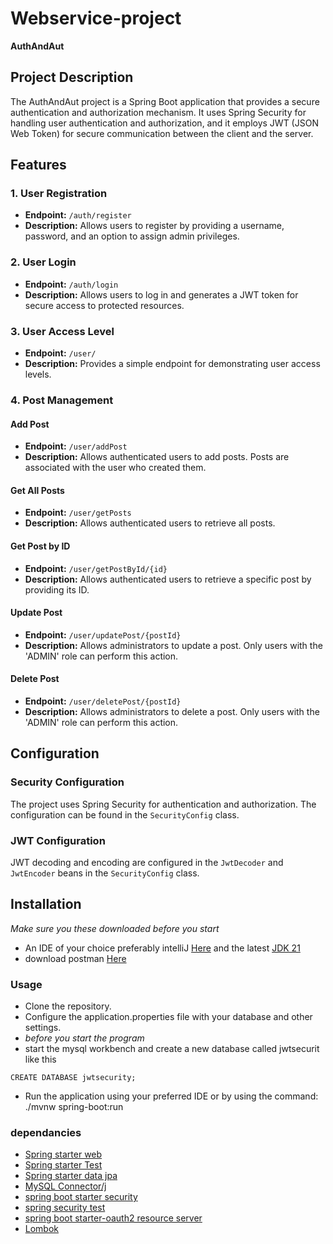 # Webservice-project

**AuthAndAut**

## Project Description

The AuthAndAut project is a Spring Boot application that provides a secure authentication and authorization mechanism. It uses Spring Security for handling user authentication and authorization, and it employs JWT (JSON Web Token) for secure communication between the client and the server.

## Features

### 1. User Registration

- **Endpoint:** `/auth/register`
- **Description:** Allows users to register by providing a username, password, and an option to assign admin privileges.

### 2. User Login

- **Endpoint:** `/auth/login`
- **Description:** Allows users to log in and generates a JWT token for secure access to protected resources.

### 3. User Access Level

- **Endpoint:** `/user/`
- **Description:** Provides a simple endpoint for demonstrating user access levels.

### 4. Post Management

#### Add Post

- **Endpoint:** `/user/addPost`
- **Description:** Allows authenticated users to add posts. Posts are associated with the user who created them.

#### Get All Posts

- **Endpoint:** `/user/getPosts`
- **Description:** Allows authenticated users to retrieve all posts.

#### Get Post by ID

- **Endpoint:** `/user/getPostById/{id}`
- **Description:** Allows authenticated users to retrieve a specific post by providing its ID.

#### Update Post

- **Endpoint:** `/user/updatePost/{postId}`
- **Description:** Allows administrators to update a post. Only users with the 'ADMIN' role can perform this action.

#### Delete Post

- **Endpoint:** `/user/deletePost/{postId}`
- **Description:** Allows administrators to delete a post. Only users with the 'ADMIN' role can perform this action.

## Configuration

### Security Configuration

The project uses Spring Security for authentication and authorization. The configuration can be found in the `SecurityConfig` class.

### JWT Configuration

JWT decoding and encoding are configured in the `JwtDecoder` and `JwtEncoder` beans in the `SecurityConfig` class.

## Installation
*Make sure you these downloaded before you start*
+ An IDE of your choice preferably intelliJ [Here](https://www.jetbrains.com/idea/download/#section=windows) and the latest [JDK 21](https://www.oracle.com/se/java/technologies/downloads/)
+ download postman [Here](https://www.postman.com/)
  
### Usage
+ Clone the repository.
+  Configure the application.properties file with your database and other settings.
+  *before you start the program*
+ start the mysql workbench and create a new database called jwtsecurit like this
```
CREATE DATABASE jwtsecurity;
```
+  Run the application using your preferred IDE or by using the command: ./mvnw spring-boot:run

### dependancies
+ [Spring starter web](https://mvnrepository.com/artifact/org.springframework.boot/spring-boot-starter-web)
+ [Spring starter Test](https://mvnrepository.com/artifact/org.springframework.boot/spring-boot-starter-test)
+ [Spring starter data jpa](https://mvnrepository.com/artifact/org.springframework.boot/spring-boot-starter-data-jpa)
+ [MySQL Connector/j](https://mvnrepository.com/artifact/com.mysql/mysql-connector-j)
+ [spring boot starter security](https://mvnrepository.com/artifact/org.springframework.boot/spring-boot-starter-security)
+ [spring security test](https://mvnrepository.com/artifact/org.springframework.security/spring-security-test)
+ [spring boot starter-oauth2 resource server](https://mvnrepository.com/artifact/org.springframework.boot/spring-boot-starter-oauth2-resource-server)
+ [Lombok](https://mvnrepository.com/artifact/org.projectlombok/lombok)
  
